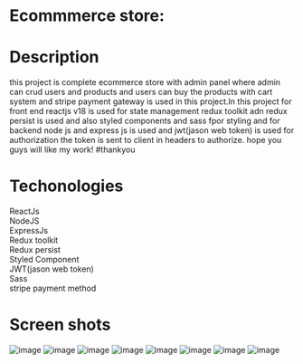 # Ecommmerce store:
# Description
this project is complete ecommerce store with admin panel where admin can crud users and products and users can buy the products with cart system and stripe payment gateway is used in this project.In this project for front end reactjs v18 is used for state management redux toolkit adn redux persist is used and also styled components and sass fpor styling and for backend node js and express js is used and jwt(jason web token) is used for authorization the token is sent to client in headers to authorize. hope you guys will like my work! #thankyou 
# Techonologies
ReactJs <br> NodeJS <br> ExpressJs <br> Redux toolkit <br> Redux persist <br> Styled Component <br> JWT(jason web token) <br> Sass <br> stripe payment method <br>
# Screen shots
![image](https://user-images.githubusercontent.com/75125744/165121090-d8041980-6780-448e-9dea-d05347350539.png)
![image](https://user-images.githubusercontent.com/75125744/165121269-ad2d0ed0-fb7e-4a89-9024-38f1cd21d612.png)
![image](https://user-images.githubusercontent.com/75125744/165121374-661c4474-ccb8-4d82-8fc2-c2e97aa0ad0d.png)
![image](https://user-images.githubusercontent.com/75125744/165121448-d5a26adc-95c3-4f95-9c9c-461f7defd3b7.png)
![image](https://user-images.githubusercontent.com/75125744/165121498-48ba24bb-ac5b-473d-9f13-5f57b941e931.png)
![image](https://user-images.githubusercontent.com/75125744/165123565-dfc2a426-966f-4450-aaa2-9af270934dc4.png)
![image](https://user-images.githubusercontent.com/75125744/165123668-c40d00b8-509e-43cf-87eb-6681fcd95ac0.png)
![image](https://user-images.githubusercontent.com/75125744/165123972-75b53399-19f7-4e7e-be52-56e5f029cc5a.png)
